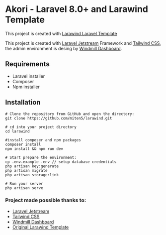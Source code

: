 # Akori - Laravel 8.0+ and Larawind Template

This project is created with [Larawind Laravel Template](https://github.com/miten5/larawind)

This project is created with [Laravel Jetstream](https://jetstream.laravel.com/1.x/introduction.html) Framework and [Tailwind CSS](https://tailwindcss.com), the admin environment is desing by [Windmill Dashboard](https://windmill-dashboard.vercel.app/).

## Requirements

- Laravel installer
- Composer
- Npm installer

## Installation

```
# Clone the repository from GitHub and open the directory:
git clone https://github.com/miten5/larawind.git

# cd into your project directory
cd larawind

#install composer and npm packages
composer install
npm install && npm run dev

# Start prepare the environment:
cp .env.example .env // setup database credentials
php artisan key:generate
php artisan migrate
php artisan storage:link

# Run your server
php artisan serve

```
### Project made possible thanks to:

- [Laravel Jetstream](https://jetstream.laravel.com/1.x/introduction.html)
- [Tailwind CSS](https://tailwindcss.com/)
- [Windmill Dashboard](https://windmill-dashboard.vercel.app/)
- [Original Larawind Template](https://github.com/miten5/larawind)
